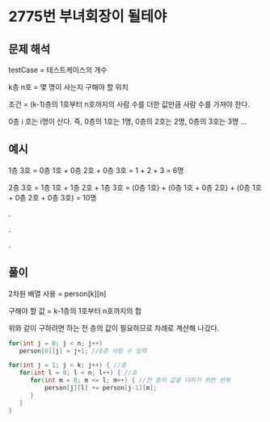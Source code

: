 # 2775번 부녀회장이 될테야

## 문제 해석
  
  testCase = 테스트케이스의 개수

  k층 n호 = 몇 명이 사는지 구해야 할 위치

  조건 = (k-1)층의 1호부터 n호까지의 사람 수를 더한 값만큼 사람 수를 가져야 한다.

  0층 i 호는 i명이 산다. 즉, 0층의 1호는 1명, 0층의 2호는 2명, 0층의 3호는 3명 ...

## 예시

1층 3호 = 0층 1호 + 0층 2호 + 0층 3호 = 1 + 2 + 3 = 6명

2층 3호 = 1층 1호 + 1층 2호 + 1층 3호 = (0층 1호) + (0층 1호 + 0층 2호) + (0층 1호 + 0층 2호 + 0층 3호) = 10명

.

.

.

## 풀이

2차원 배열 사용 = person[k][n]

구해야 할 값 = k-1층의 1호부터 n호까지의 합

위와 같이 구하려면 하는 전 층의 값이 필요하므로 차례로 계산해 나갔다.

```java
for(int j = 0; j < n; j++)
   person[0][j] = j+1; //0층 사람 수 입력

for(int j = 1; j < k; j++) { //층
   for(int l = 0; l < n; l++) { //호
      for(int m = 0; m <= l; m++) { //전 층의 값을 더하기 위한 반복
          person[j][l] += person[j-1][m];
      }
   }
}

```
